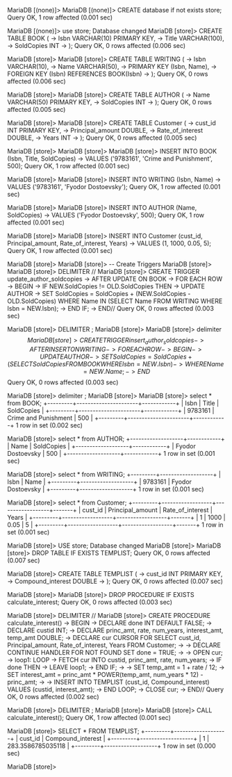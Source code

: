 

MariaDB [(none)]>
MariaDB [(none)]> CREATE database if not exists store;
Query OK, 1 row affected (0.001 sec)

MariaDB [(none)]> use store;
Database changed
MariaDB [store]> CREATE TABLE BOOK (
    ->     Isbn VARCHAR(10) PRIMARY KEY,
    ->     Title VARCHAR(100),
    ->     SoldCopies INT
    -> );
Query OK, 0 rows affected (0.006 sec)

MariaDB [store]>
MariaDB [store]> CREATE TABLE WRITING (
    ->     Isbn VARCHAR(10),
    ->     Name VARCHAR(50),
    ->     PRIMARY KEY (Isbn, Name),
    ->     FOREIGN KEY (Isbn) REFERENCES BOOK(Isbn)
    -> );
Query OK, 0 rows affected (0.006 sec)

MariaDB [store]>
MariaDB [store]> CREATE TABLE AUTHOR (
    ->     Name VARCHAR(50) PRIMARY KEY,
    ->     SoldCopies INT
    -> );
Query OK, 0 rows affected (0.005 sec)

MariaDB [store]>
MariaDB [store]> CREATE TABLE Customer (
    ->     cust_id INT PRIMARY KEY,
    ->     Principal_amount DOUBLE,
    ->     Rate_of_interest DOUBLE,
    ->     Years INT
    -> );
Query OK, 0 rows affected (0.005 sec)

MariaDB [store]>
MariaDB [store]>
MariaDB [store]> INSERT INTO BOOK (Isbn, Title, SoldCopies)
    -> VALUES ('9783161', 'Crime and Punishment', 500);
Query OK, 1 row affected (0.001 sec)

MariaDB [store]>
MariaDB [store]> INSERT INTO WRITING (Isbn, Name)
    -> VALUES ('9783161', 'Fyodor Dostoevsky');
Query OK, 1 row affected (0.001 sec)

MariaDB [store]>
MariaDB [store]> INSERT INTO AUTHOR (Name, SoldCopies)
    -> VALUES ('Fyodor Dostoevsky', 500);
Query OK, 1 row affected (0.001 sec)

MariaDB [store]>
MariaDB [store]> INSERT INTO Customer (cust_id, Principal_amount, Rate_of_interest, Years)
    -> VALUES (1, 1000, 0.05, 5);
Query OK, 1 row affected (0.001 sec)

MariaDB [store]>
MariaDB [store]> -- Create Triggers
MariaDB [store]>
MariaDB [store]> DELIMITER //
MariaDB [store]> CREATE TRIGGER update_author_soldcopies
    -> AFTER UPDATE ON BOOK
    -> FOR EACH ROW
    -> BEGIN
    ->     IF NEW.SoldCopies != OLD.SoldCopies THEN
    ->         UPDATE AUTHOR
    ->         SET SoldCopies = SoldCopies + (NEW.SoldCopies - OLD.SoldCopies) WHERE Name IN (SELECT Name FROM WRITING WHERE Isbn = NEW.Isbn);
    ->     END IF;
    -> END//
Query OK, 0 rows affected (0.003 sec)

MariaDB [store]> DELIMITER ;
MariaDB [store]>
MariaDB [store]> delimiter $$
MariaDB [store]> CREATE TRIGGER insert_author_soldcopies
    -> AFTER INSERT ON WRITING
    -> FOR EACH ROW
    -> BEGIN
    ->     UPDATE AUTHOR
    ->     SET SoldCopies = SoldCopies + (SELECT SoldCopies FROM BOOK WHERE Isbn = NEW.Isbn)
    ->     WHERE Name = NEW.Name;
    -> END $$
Query OK, 0 rows affected (0.003 sec)

MariaDB [store]> delimiter ;
MariaDB [store]>
MariaDB [store]> select * from BOOK;
+---------+----------------------+------------+
| Isbn    | Title                | SoldCopies |
+---------+----------------------+------------+
| 9783161 | Crime and Punishment |        500 |
+---------+----------------------+------------+
1 row in set (0.002 sec)

MariaDB [store]> select * from AUTHOR;
+-------------------+------------+
| Name              | SoldCopies |
+-------------------+------------+
| Fyodor Dostoevsky |        500 |
+-------------------+------------+
1 row in set (0.001 sec)

MariaDB [store]> select * from WRITING;
+---------+-------------------+
| Isbn    | Name              |
+---------+-------------------+
| 9783161 | Fyodor Dostoevsky |
+---------+-------------------+
1 row in set (0.001 sec)

MariaDB [store]> select * from Customer;
+---------+------------------+------------------+-------+
| cust_id | Principal_amount | Rate_of_interest | Years |
+---------+------------------+------------------+-------+
|       1 |             1000 |             0.05 |     5 |
+---------+------------------+------------------+-------+
1 row in set (0.001 sec)

MariaDB [store]> USE store;
Database changed
MariaDB [store]>
MariaDB [store]> DROP TABLE IF EXISTS TEMPLIST;
Query OK, 0 rows affected (0.007 sec)

MariaDB [store]> CREATE TABLE TEMPLIST (
    ->   cust_id INT PRIMARY KEY,
    ->   Compound_interest DOUBLE
    -> );
Query OK, 0 rows affected (0.007 sec)

MariaDB [store]>
MariaDB [store]> DROP PROCEDURE IF EXISTS calculate_interest;
Query OK, 0 rows affected (0.003 sec)

MariaDB [store]> DELIMITER //
MariaDB [store]> CREATE PROCEDURE calculate_interest()
    -> BEGIN
    ->   DECLARE done INT DEFAULT FALSE;
    ->   DECLARE custid INT;
    ->   DECLARE princ_amt, rate, num_years, interest_amt, temp_amt DOUBLE;
    ->   DECLARE cur CURSOR FOR SELECT cust_id, Principal_amount, Rate_of_interest, Years FROM Customer;
    ->
    ->   DECLARE CONTINUE HANDLER FOR NOT FOUND SET done = TRUE;
    ->
    ->   OPEN cur;
    ->   loop1: LOOP
    ->     FETCH cur INTO custid, princ_amt, rate, num_years;
    ->     IF done THEN
    ->       LEAVE loop1;
    ->     END IF;
    ->
    ->     SET temp_amt = 1 + rate / 12;
    ->     SET interest_amt = princ_amt * POWER(temp_amt, num_years * 12) - princ_amt;
    ->
    ->     INSERT INTO TEMPLIST (cust_id, Compound_interest) VALUES (custid, interest_amt);
    ->   END LOOP;
    ->   CLOSE cur;
    -> END//
Query OK, 0 rows affected (0.002 sec)

MariaDB [store]> DELIMITER ;
MariaDB [store]>
MariaDB [store]> CALL calculate_interest();
Query OK, 1 row affected (0.001 sec)

MariaDB [store]> SELECT * FROM TEMPLIST;
+---------+-------------------+
| cust_id | Compound_interest |
+---------+-------------------+
|       1 | 283.3586785035118 |
+---------+-------------------+
1 row in set (0.000 sec)

MariaDB [store]>